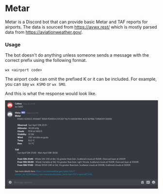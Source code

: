 # Metar

Metar is a Discord bot that can provide basic Metar and TAF reports for airports. The data is sourced from https://avwx.rest/ which is mostly parsed data from https://aviationweather.gov/. 

### Usage
The bot doesn't do anything unless someone sends a message with the correct prefix using the following format.

`wx <airport code>`

The airport code can omit the prefixed K or it can be included. For example, you can say `wx KSMO` or `wx SMO`.

And this is what the response would look like.

![KSMO Example](metar_example.png "KSMO Example")
